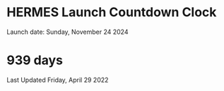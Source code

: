 # HERMES Launch Countdown Clock

Launch date: Sunday, November 24 2024
# 939 days

Last Updated Friday, April 29 2022